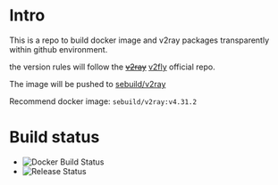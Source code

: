 # Intro

This is a repo to build docker image and v2ray packages transparently within github environment.

the version rules will follow the [~~v2ray~~](https://github.com/v2ray/v2ray-core) [v2fly](https://github.com/v2fly/v2ray-core) official repo.

The image will be pushed to [sebuild/v2ray](https://hub.docker.com/repository/docker/sebuild/v2ray)

Recommend docker image: `sebuild/v2ray:v4.31.2`

# Build status

- ![Docker Build Status](https://github.com/s-build/v2ray/workflows/docker/badge.svg)
- ![Release Status](https://github.com/s-build/v2ray/workflows/release/badge.svg)
